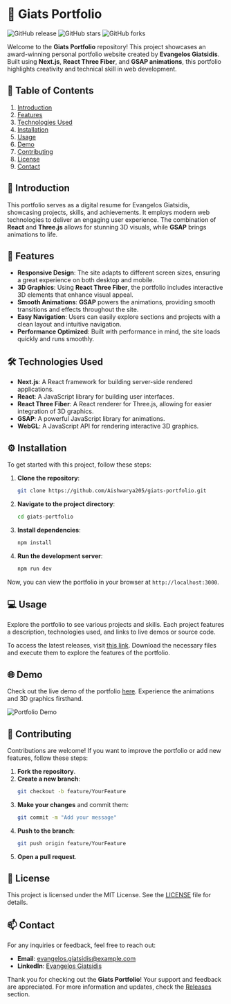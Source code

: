 # 🎨 Giats Portfolio

![GitHub release](https://img.shields.io/github/release/Aishwarya205/giats-portfolio.svg) ![GitHub stars](https://img.shields.io/github/stars/Aishwarya205/giats-portfolio.svg) ![GitHub forks](https://img.shields.io/github/forks/Aishwarya205/giats-portfolio.svg)

Welcome to the **Giats Portfolio** repository! This project showcases an award-winning personal portfolio website created by **Evangelos Giatsidis**. Built using **Next.js**, **React Three Fiber**, and **GSAP animations**, this portfolio highlights creativity and technical skill in web development.

## 🚀 Table of Contents

1. [Introduction](#introduction)
2. [Features](#features)
3. [Technologies Used](#technologies-used)
4. [Installation](#installation)
5. [Usage](#usage)
6. [Demo](#demo)
7. [Contributing](#contributing)
8. [License](#license)
9. [Contact](#contact)

## 📖 Introduction

This portfolio serves as a digital resume for Evangelos Giatsidis, showcasing projects, skills, and achievements. It employs modern web technologies to deliver an engaging user experience. The combination of **React** and **Three.js** allows for stunning 3D visuals, while **GSAP** brings animations to life.

## 🌟 Features

- **Responsive Design**: The site adapts to different screen sizes, ensuring a great experience on both desktop and mobile.
- **3D Graphics**: Using **React Three Fiber**, the portfolio includes interactive 3D elements that enhance visual appeal.
- **Smooth Animations**: **GSAP** powers the animations, providing smooth transitions and effects throughout the site.
- **Easy Navigation**: Users can easily explore sections and projects with a clean layout and intuitive navigation.
- **Performance Optimized**: Built with performance in mind, the site loads quickly and runs smoothly.

## 🛠️ Technologies Used

- **Next.js**: A React framework for building server-side rendered applications.
- **React**: A JavaScript library for building user interfaces.
- **React Three Fiber**: A React renderer for Three.js, allowing for easier integration of 3D graphics.
- **GSAP**: A powerful JavaScript library for animations.
- **WebGL**: A JavaScript API for rendering interactive 3D graphics.

## ⚙️ Installation

To get started with this project, follow these steps:

1. **Clone the repository**:
   ```bash
   git clone https://github.com/Aishwarya205/giats-portfolio.git
   ```

2. **Navigate to the project directory**:
   ```bash
   cd giats-portfolio
   ```

3. **Install dependencies**:
   ```bash
   npm install
   ```

4. **Run the development server**:
   ```bash
   npm run dev
   ```

Now, you can view the portfolio in your browser at `http://localhost:3000`.

## 💻 Usage

Explore the portfolio to see various projects and skills. Each project features a description, technologies used, and links to live demos or source code. 

To access the latest releases, visit [this link](https://github.com/Aishwarya205/giats-portfolio/releases). Download the necessary files and execute them to explore the features of the portfolio.

## 🌐 Demo

Check out the live demo of the portfolio [here](https://github.com/Aishwarya205/giats-portfolio/releases). Experience the animations and 3D graphics firsthand.

![Portfolio Demo](https://via.placeholder.com/800x400?text=Portfolio+Demo)

## 🤝 Contributing

Contributions are welcome! If you want to improve the portfolio or add new features, follow these steps:

1. **Fork the repository**.
2. **Create a new branch**:
   ```bash
   git checkout -b feature/YourFeature
   ```
3. **Make your changes** and commit them:
   ```bash
   git commit -m "Add your message"
   ```
4. **Push to the branch**:
   ```bash
   git push origin feature/YourFeature
   ```
5. **Open a pull request**.

## 📜 License

This project is licensed under the MIT License. See the [LICENSE](LICENSE) file for details.

## 📫 Contact

For any inquiries or feedback, feel free to reach out:

- **Email**: evangelos.giatsidis@example.com
- **LinkedIn**: [Evangelos Giatsidis](https://www.linkedin.com/in/evangelosgiatsidis)

Thank you for checking out the **Giats Portfolio**! Your support and feedback are appreciated. For more information and updates, check the [Releases](https://github.com/Aishwarya205/giats-portfolio/releases) section.